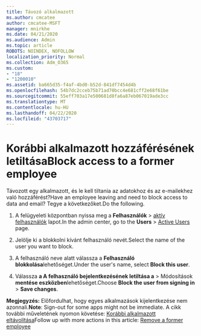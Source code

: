 ```yaml
---
title: Távozó alkalmazott
ms.author: cmcatee
author: cmcatee-MSFT
manager: mnirkhe
ms.date: 04/21/2020
ms.audience: Admin
ms.topic: article
ROBOTS: NOINDEX, NOFOLLOW
localization_priority: Normal
ms.collection: Adm_O365
ms.custom:
- "18"
- "1200010"
ms.assetid: ba665d35-f4af-4bd0-b52d-841df7454d4b
ms.openlocfilehash: 54b7dc2cceb75b71ad70bcc4e681cff2e68f61be
ms.sourcegitcommit: 55eff703a17e500681d8fa6a87eb067019ade3cc
ms.translationtype: MT
ms.contentlocale: hu-HU
ms.lasthandoff: 04/22/2020
ms.locfileid: "43703717"
---
```

# <a name="block-access-to-a-former-employee"></a><span data-ttu-id="8e3d6-102">Korábbi alkalmazott hozzáférésének letiltása</span><span class="sxs-lookup"><span data-stu-id="8e3d6-102">Block access to a former employee</span></span>

<span data-ttu-id="8e3d6-103">Távozott egy alkalmazott, és le kell tiltania az adatokhoz és az e-mailekhez való hozzáférést?</span><span class="sxs-lookup"><span data-stu-id="8e3d6-103">Have an employee leaving and need to block access to data and email?</span></span> <span data-ttu-id="8e3d6-104">Tegye a következőket.</span><span class="sxs-lookup"><span data-stu-id="8e3d6-104">Do the following.</span></span>
  
1. <span data-ttu-id="8e3d6-105">A felügyeleti központban nyissa meg a **Felhasználók** \> [aktív felhasználók](https://go.microsoft.com/fwlink/p/?linkid=834822) lapot.</span><span class="sxs-lookup"><span data-stu-id="8e3d6-105">In the admin center, go to the **Users** \> [Active Users](https://go.microsoft.com/fwlink/p/?linkid=834822) page.</span></span>

2. <span data-ttu-id="8e3d6-106">Jelölje ki a blokkolni kívánt felhasználó nevét.</span><span class="sxs-lookup"><span data-stu-id="8e3d6-106">Select the name of the user you want to block.</span></span>

3. <span data-ttu-id="8e3d6-107">A felhasználó neve alatt válassza a **Felhasználó blokkolása**lehetőséget.</span><span class="sxs-lookup"><span data-stu-id="8e3d6-107">Under the user's name, select **Block this user**.</span></span>

4. <span data-ttu-id="8e3d6-108">Válassza **a A felhasználó bejelentkezésének letiltása a** \> Módosítások **mentése eszközben**lehetőséget.</span><span class="sxs-lookup"><span data-stu-id="8e3d6-108">Choose **Block the user from signing in** \> **Save changes**.</span></span>

<span data-ttu-id="8e3d6-109">**Megjegyzés:** Előfordulhat, hogy egyes alkalmazások kijelentkezése nem azonnali.</span><span class="sxs-lookup"><span data-stu-id="8e3d6-109">**Note**: Sign-out for some apps might not be immediate.</span></span> <span data-ttu-id="8e3d6-110">A cikk további műveletének nyomon követése: [Korábbi alkalmazott eltávolítása](https://docs.microsoft.com/office365/admin/add-users/remove-former-employee)</span><span class="sxs-lookup"><span data-stu-id="8e3d6-110">Follow up with more actions in this article: [Remove a former employee](https://docs.microsoft.com/office365/admin/add-users/remove-former-employee)</span></span>